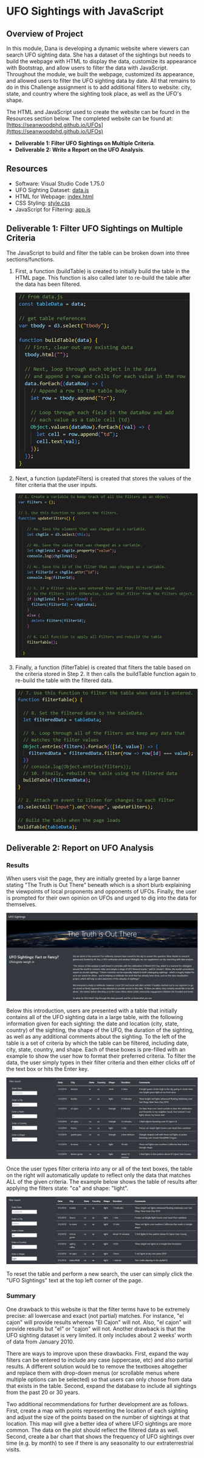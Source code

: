 # UFO Sightings with JavaScript

## Overview of Project
In this module, Dana is developing a dynamic website where viewers can search UFO sighting data. She has a dataset of the sightings but needs to build the webpage with HTML to display the data, customize its appearance with Bootstrap, and allow users to filter the data with JavaScript. Throughout the module, we built the webpage, customized its appearance, and allowed users to filter the UFO sighting data by date. All that remains to do in this Challenge assignment is to add additional filters to website: city, state, and country where the sighting took place, as well as the UFO's shape.

The HTML and JavaScript used to create the website can be found in the Resources section below. The completed website can be found at: [https://seanwoodphd.github.io/UFOs](https://seanwoodphd.github.io/UFOs)

- **Deliverable 1: Filter UFO Sightings on Multiple Criteria**.
- **Deliverable 2: Write a Report on the UFO Analysis**.

## Resources
- Software: Visual Studio Code 1.75.0
- UFO Sighting Dataset: [data.js](static/js/data.js)
- HTML for Webpage: [index.html](index.html)
- CSS Styling: [style.css](static/css/style.css)
- JavaScript for Filtering: [app.js](static/js/app.js)

## Deliverable 1: Filter UFO Sightings on Multiple Criteria

The JavaScript to build and filter the table can be broken down into three sections/functions.

1. First, a function (buildTable) is created to initially build the table in the HTML page. This function is also called later to re-build the table after the data has been filtered.

    ![1.1](static/images/1.1.png)

2. Next, a function (updateFilters) is created that stores the values of the filter criteria that the user inputs.

    ![1.2](static/images/1.2.png)

3. Finally, a function (filterTable) is created that filters the table based on the criteria stored in Step 2. It then calls the buildTable function again to re-build the table with the filtered data.

    ![1.3](static/images/1.3.png)


## Deliverable 2: Report on UFO Analysis

### Results

When users visit the page, they are initially greeted by a large banner stating "The Truth is Out There" beneath which is a short blurb explaining the viewpoints of local proponents and opponents of UFOs. Finally, the user is prompted for their own opinion on UFOs and urged to dig into the data for themselves.

![Intro Blurb](static/images/intro_blurb.png)

Below this introduction, users are presented with a table that initially contains all of the UFO sighting data in a large table, with the following information given for each sighting: the date and location (city, state, country) of the sighting, the shape of the UFO, the duration of the sighting, as well as any additional comments about the sighting. To the left of the table is a set of criteria by which the table can be filtered, including date, city, state, country, and shape. Each of these boxes is pre-filled with an example to show the user how to format their preferred criteria. To filter the data, the user simply types in their filter criteria and then either clicks off of the text box or hits the Enter key.

![Unfiltered Table](static/images/unfiltered_table.png)

Once the user types filter criteria into any or all of the text boxes, the table on the right will automatically update to reflect only the data that matches ALL of the given criteria. The example below shows the table of results after applying the filters state: "ca" and shape: "light".

![Filtered Table](static/images/filtered_table.png)

To reset the table and perform a new search, the user can simply click the "UFO Sightings" text at the top left corner of the page.

### Summary

One drawback to this website is that the filter terms have to be extremely precise: all lowercase and exact (not partial) matches. For instance, "el cajon" will provide results whereas "El Cajon" will not. Also, "el cajon" will provide results but "el" or "cajon" will not. Another drawback is that the UFO sighting dataset is very limited. It only includes about 2 weeks' worth of data from January 2010.

There are ways to improve upon these drawbacks. First, expand the way filters can be entered to include any case (uppercase, etc) and also partial results. A different solution would be to remove the textboxes altogether and replace them with drop-down menus (or scrollable menus where multiple options can be selected) so that users can only choose from data that exists in the table. Second, expand the database to include all sightings from the past 20 or 30 years.

Two additional recommendations for further development are as follows. First, create a map with points representing the location of each sighting and adjust the size of the points based on the number of sightings at that location. This map will give a better idea of where UFO sightings are more common. The data on the plot should reflect the filtered data as well. Second, create a bar chart that shows the frequency of UFO sightings over time (e.g. by month) to see if there is any seasonality to our extraterrestrial visits.